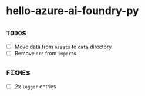 # hello-azure-ai-foundry-py

## `TODO`s

- [ ] Move data from `assets` to `data` directory
- [ ] Remove `src` from `import`s

## `FIXME`s

- [ ] 2x `logger` entries
